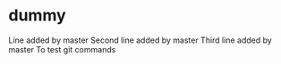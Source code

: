 # dummy
Line added by master
Second line added by master
Third line added by master
To test git commands
